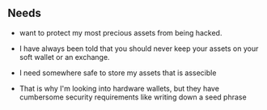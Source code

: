 ## Needs 

- want to protect my most precious assets from being hacked.

- I have always been told that you should never keep your assets on your soft wallet or an exchange. 

- I need somewhere safe to store my assets that is assecible 

- That is why I'm looking into hardware wallets, but they have cumbersome security requirements like writing down a seed phrase